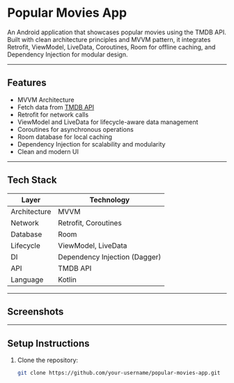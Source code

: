 #  Popular Movies App

An Android application that showcases popular movies using the TMDB API. Built with clean architecture principles and MVVM pattern, it integrates Retrofit, ViewModel, LiveData, Coroutines, Room for offline caching, and Dependency Injection for modular design.

---

##  Features

-  MVVM Architecture
-  Fetch data from [TMDB API](https://www.themoviedb.org/)
-  Retrofit for network calls
-  ViewModel and LiveData for lifecycle-aware data management
-  Coroutines for asynchronous operations
-  Room database for local caching
-  Dependency Injection for scalability and modularity
-  Clean and modern UI

---

##  Tech Stack

| Layer         | Technology                          |
|--------------|--------------------------------------|
| Architecture | MVVM                                 |
| Network      | Retrofit, Coroutines                 |
| Database     | Room                                 |
| Lifecycle    | ViewModel, LiveData                  |
| DI           | Dependency Injection (Dagger) |
| API          | TMDB API                             |
| Language     | Kotlin                               |

---

##  Screenshots



---

##  Setup Instructions

1. Clone the repository:
   ```bash
   git clone https://github.com/your-username/popular-movies-app.git
